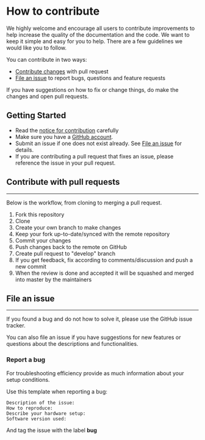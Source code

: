 # How to contribute

We highly welcome and encourage all users to contribute improvements to help increase the quality of the documentation and the code. We want to keep it simple and easy for you to help. There are a few guidelines we would like you to follow.

You can contribute in two ways:
* [Contribute changes](#contribute-with-pull-requests) with pull request
* [File an issue](#file-an-issue) to report bugs, questions and feature requests

If you have suggestions on how to fix or change things, do make the changes and open pull requests.

## Getting Started
* Read the [notice for contribution](NOTICE.txt) carefully
* Make sure you have a [GitHub account](https://github.com/signup/free).
* Submit an issue if one does not exist already. See [File an issue](#file-an-issue) for details.
* If you are contributing a pull request that fixes an issue, please reference the issue in your pull request.

## Contribute with pull requests
---
Below is the workflow, from cloning to merging a pull request.

1. Fork this repository
2. Clone
3. Create your own branch to make changes
4. Keep your fork up-to-date/synced with the remote repository
5. Commit your changes
6. Push changes back to the remote on GitHub
7. Create pull request to "develop" branch
8. If you get feedback, fix according to comments/discussion and push a new commit
9. When the review is done and accepted it will be squashed and merged into master by the maintainers

## File an issue
---
If you found a bug and do not how to solve it, please use the GitHub issue tracker.

You can also file an issue if you have suggestions for new features or questions about the descriptions and functionalities.

### Report a bug
For troubleshooting efficiency provide as much information about your setup conditions.

Use this template when reporting a bug:

    Description of the issue:
    How to reproduce:
    Describe your hardware setup:
    Software version used:

And tag the issue with the label **bug**
